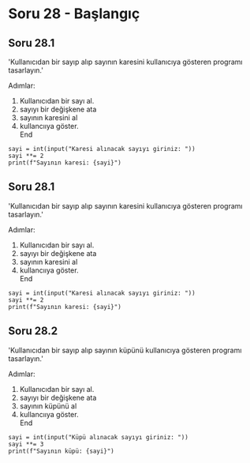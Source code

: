 # Soru 28 - Başlangıç

## Soru 28.1

'Kullanıcıdan bir sayıp alıp sayının karesini kullanıcıya gösteren programı tasarlayın.'

Adımlar:
1. Kullanıcıdan bir sayı al.
2. sayıyı bir değişkene ata
3. sayının karesini al 
4. kullancııya göster. <br>
End

```
sayi = int(input("Karesi alınacak sayıyı giriniz: "))
sayi **= 2
print(f"Sayının karesi: {sayi}")
```


## Soru 28.1

'Kullanıcıdan bir sayıp alıp sayının karesini kullanıcıya gösteren programı tasarlayın.'

Adımlar:
1. Kullanıcıdan bir sayı al.
2. sayıyı bir değişkene ata
3. sayının karesini al 
4. kullancııya göster. <br>
End

```
sayi = int(input("Karesi alınacak sayıyı giriniz: "))
sayi **= 2
print(f"Sayının karesi: {sayi}")
```

## Soru 28.2

'Kullanıcıdan bir sayıp alıp sayının küpünü kullanıcıya gösteren programı tasarlayın.'

Adımlar:
1. Kullanıcıdan bir sayı al.
2. sayıyı bir değişkene ata
3. sayının küpünü al 
4. kullancııya göster. <br>
End

```
sayi = int(input("Küpü alınacak sayıyı giriniz: "))
sayi **= 3
print(f"Sayının küpü: {sayi}")
```
